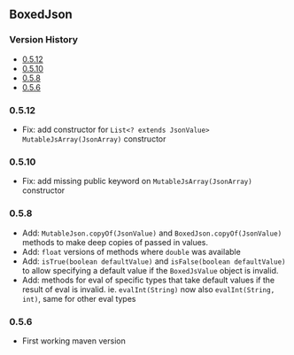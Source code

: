 ## BoxedJson

[TOC levels=3,6]: # "Version History"

### Version History
- [0.5.12](#0512)
- [0.5.10](#0510)
- [0.5.8](#058)
- [0.5.6](#056)


### 0.5.12

* Fix: add constructor for `List<? extends JsonValue>` `MutableJsArray(JsonArray)` constructor

### 0.5.10

* Fix: add missing public keyword on `MutableJsArray(JsonArray)` constructor

### 0.5.8

* Add: `MutableJson.copyOf(JsonValue)` and `BoxedJson.copyOf(JsonValue)` methods to make deep
  copies of passed in values.
* Add: `float` versions of methods where `double` was available
* Add: `isTrue(boolean defaultValue)` and `isFalse(boolean defaultValue)` to allow specifying a
  default value if the `BoxedJsValue` object is invalid.
* Add: methods for eval of specific types that take default values if the result of eval is
  invalid. ie. `evalInt(String)` now also `evalInt(String, int)`, same for other eval types

### 0.5.6

* First working maven version

